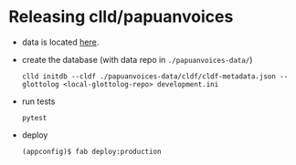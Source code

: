 # Releasing clld/papuanvoices

* data is located [here](https://github.com/lexibank/papuanvoices).  

* create the database (with data repo in `./papuanvoices-data/`)
  ```
  clld initdb --cldf ./papuanvoices-data/cldf/cldf-metadata.json --glottolog <local-glottolog-repo> development.ini
  ```

* run tests
  ```
  pytest
  ```

* deploy
  ```
  (appconfig)$ fab deploy:production
  ```
